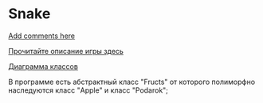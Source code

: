Snake
=============
[Add comments here](https://github.com/Alexandr17/Snake--------/issues/1)

[Прочитайте описание игры здесь](https://github.com/Alexandr17/Snake--------/wiki/%D0%9E%D0%BF%D0%B8%D1%81%D0%B0%D0%BD%D0%B8%D0%B5-%D1%82%D1%80%D0%B5%D0%B1%D0%BE%D0%B2%D0%B0%D0%BD%D0%B8%D0%B9-%D0%BA-%D0%B8%D0%B3%D1%80%D0%B5-%E2%80%9C%D0%97%D0%BC%D0%B5%D0%B9%D0%BA%D0%B0%E2%80%9D)

[Диаграмма классов](http://hostingkartinok.com/show-image.php?id=ded9a4718ed83f16e4e95a957cae8d00)


В программе есть абстрактный класс "Fructs" от которого полиморфно наследуются класс "Apple" и класс "Podarok";
